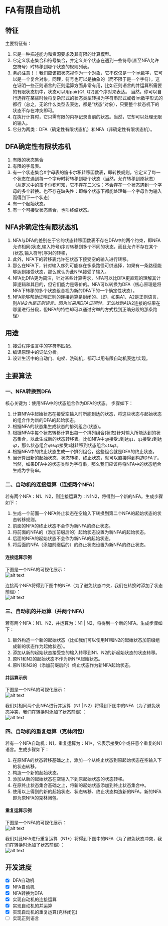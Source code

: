 
# FA有限自动机

## 特征
主要特征有：
1. 它是一种描述能力和资源要求及其有限的计算模型。 
1. 它定义状态集合和符号集合，并定义某个状态在遇到一些符号(甚至NFA允许空符号）时转移到哪个状态的规则列表。
1. 务必注意！！我们应该把状态视作为一个对象，它不仅仅是一个int数字，它可以是一个复合对象，同理，符号也可以是抽象的（而不限于是一个字符）。这在证明一些正则语言的正则运算方面非常有用，比如正则语言的并运算所需要的有限状态机中，状态可以用pair(Q1, Q2)这个序对来表达。
当然，你可以自行选择在某些时候将复杂形式的状态类型转换为字符串形式或者Int数字形式的都行（总之，无论什么类型去表达，都是“状态”对象），只要整个状态机下的状态不存在冲突即可。
1. 在执行计算时，它只需有限的内存记录当前的状态。当然，它却可以处理无限的输入。
1. 它分为两类：DFA（确定性有限状态机）和NFA（非确定性有限状态机）。

## DFA确定性有限状态机
1. 有限的状态集合
1. 有限的字母表。
1. 有一个状态集合X字母表的笛卡尔积转移函数表，即转换规则，它定义了每一个状态在遇到每一个字母时将转移到哪个状态（当然，允许转移到原状态）（从定义中的笛卡尔积可知，它不存在二义性：不会存在一个状态遇到一个字母的多个转换。也不存在缺失性：即每个状态下都能处理每一个字母作为输入而得到下一个状态）
1. 有一个起始状态。
1. 有一个可接受状态集合，也叫终结状态。


## NFA非确定性有限状态机
1. NFA与DFA的差别在于它的状态转移函数表不存在DFA中的两个约束，即NFA允许相同(状态,输入符号)序对转移到多个不同的状态，而且允许不存在某个(状态,输入符号)序对的转移，
1. 此外，NFA下的转移表允许在状态下接受空的输入进行转移。
1. 那么在NFA下，针对输入序列可能存在多条路径可供选择，如果有一条路径能够达到接受状态，那么就认为此NFA接受了输入。
1. NFA比DFA更为简洁，针对某些计算需求，NFA可以比DFA更直观的理解其计算逻辑和其目的，但它们能力是等价的。NFA可以转换为DFA（核心原理是将NFA下转移的多个状态组合视为新的DFA下的一个确定性状态）。
1. NFA能够帮助证明正则的连接运算是封闭的。（即，如果A1、A2是正则语言，则A1*A2也是正则语言。因为当采用DFA证明时，无法找到A1*A2连接的结果在哪里进行分段，但NFA的特性却可以通过穷举的方式找到正确分段的那条路径）

## 用途
1. 接受程序语言中的字符串匹配。
1. 编译原理中的词法分析。
1. 设计生活中的自动门、电梯、洗碗机，都可以用有限自动机表达/实现。

## 主要算法
### 一、NFA转换到DFA
核心关键为：使用NFA中的状态组合作为DFA的状态。 步骤如下：

1. 计算NFA中起始状态在接受空输入时所能到达的状态，将这些状态与起始状态的组合作为新的DFA的起始状态。
1. 根据NFA的状态集生成状态的排列组合(状态)。
1. 根据NFA中每个状态转移计算出每一个排列组合(状态)针对输入所能达到的状态集合，以此生成新的状态转移表。比如NFA中`q0`接受`1`到达`q1`，`q1`接受`1`到达`q2`，那么状态组合`q0&q1`接受`1`就转移到状态组合`q1&q2`。
1. 根据NFA中的终止状态生成一个排列组合，这些组合就是DFA的终止状态。
1. 当计算出新的起始状态、状态转移、终止状态，就可以直接得到构造DFA了。当然，如果DFA中的状态类型为字符串，那么我们应该将将NFA中的状态组合生成为字符串。

### 二、自动机的连接运算（连接两个NFA）
若有两个NFA：N1、N2，则连接运算为：N1N2，将得到一个新的NFA。生成步骤如下：

1. 生成一个前面一个NFA终止状态在空输入下转换到第二个NFA的起始状态的状态转移规则。
1. 前面的NFA的终止状态不会作为新NFA的终止状态。
1. 将前面的NFA的（添加前缀后的）起始状态设置为新NFA的起始状态。
1. 后面的NFA的起始状态不会作为新NFA的起始状态。
1. 将后面的NFA（添加前缀后的）的终止状态设置为新NFA的终止状态。

#### 连接运算示例

下图是一个NFA的可视化展示：\
![alt text](images/one-nfa.svg "one-nfa")

连接两个NFA将得到下图中的NFA（为了避免状态冲突，我们在转换时添加了状态前缀）：\
![alt text](images/concatenate-nfa-result.png "concatenate-nfa-result")

### 三、自动机的并运算（并两个NFA）
若有两个NFA：N1、N2，并运算为：N1 | N2，将得到一个新的NFA。生成步骤如下：

1. 额外构造一个新的起始状态（比如我们可以使用N1和N2的起始状态加前缀组成新的状态作为起始状态）。
1. 添加从新的起始状态接受空的输入转移到N1、N2的新起始状态的状态转移。
1. 原N1和N2的起始状态不作为新NFA起始状态。
1. 原N1和N2的（添加前缀后的）终止状态作为新NFA起始状态。

#### 并运算示例

下图是一个NFA的可视化展示：\
![alt text](images/one-nfa.svg "one-nfa")

我们对相同两个此NFA进行并运算（N1 | N2）将得到下图中的NFA（为了避免状态冲突，我们在转换时添加了状态前缀）：\
![alt text](images/alternation-nfa-result.svg "alternation-nfa-result")

### 四、自动机的重复运算（克林闭包）
若有一个NFA自动机：N1，重复运算为：N1*，它表示接受0个或任意个重复的N1语言。生成步骤如下：

1. 在原NFA的状态转移基础之上，添加一个从终止状态到原起始状态在空输入下的状态转移。
1. 构造一个新的起始状态。
1. 添加从新的起始状态在空输入下到原起始状态的状态转移。
1. 在原终止状态集合基础之上，将新的起始状态添加到终止状态集合中。
1. 使用以上得到的新的起始状态、状态转移、终止状态构造新的NFA，新的NFA即为原NFA的克林闭包。

#### 重复运算示例

下图是一个NFA的可视化展示：\
![alt text](images/one-nfa.svg "one-nfa")

我们对此NFA进行重复运算（N1*）将得到下图中的NFA（为了避免状态冲突，我们在转换时添加了状态前缀）：\
![alt text](images/repeat-nfa-result.svg "repeat-nfa-result")

## 开发进度
- [x] DFA自动机
- [x] NFA自动机
- [x] NFA转换为DFA
- [x] 实现自动机的连接运算
- [x] 实现自动机的并运算
- [x] 实现自动机的重复运算(克林闭包)
- [ ] 实现正则语言